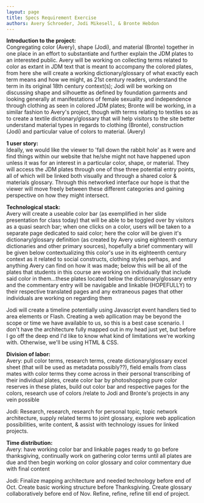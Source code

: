 ```yaml
---
layout: page
title: Specs Requirement Exercise
authors: Avery Schroeder, Jodi Mikesell, & Bronte Hebdon
---
```


**Introduction to the project:** <br>
Congregating color (Avery), shape (Jodi), and material (Bronte) together in one place in an effort to substantiate and further explain the JDM plates to an interested public. Avery will be working on collecting terms related to color as extant in JDM text that is meant to accompany the colored plates, from here she will create a working dictionary/glossary of what exactly each term means and how we might, as 21st century readers, understand the term in its original 18th century context(s); Jodi will be working on discussing shape and silhouette as defined by foundation garments and looking generally at manifestations of female sexuality and independence through clothing as seen in colored JDM plates; Bronte will be working, in a similar fashion to Avery's project, though with terms relating to textiles so as to create a textile dictionary/glossary that will help visitors to the site better understand material types in regards to clothing (Bronte), construction (Jodi) and particular value of colors to material. (Avery)

**1 user story:** <br>
Ideally, we would like the viewer to 'fall down the rabbit hole' as it were and find things within our website that he/she might not have happened upon unless it was for an interest in a particular color, shape, or material. They will access the JDM plates through one of thse three potential entry points, all of which will be linked both visually and through a shared color & materials glossary. Through this networked interface our hope is that the viewer will move freely between these different categories and gaining perspective on how they might intersect. 

**Technological stack:** <br>
Avery will create a useable color bar (as exemplified in her slide presentation for class today) that will be able to be toggled over by visitors as a quasi search bar; when one clicks on a color, users will be taken to a separate page dedicated to said color; here the color will be given it's dictionary/glossary definition (as created by Avery using eighteenth century dictionaries and other primary sources), hopefully a brief commentary will be given below contextualizing this color's use in its eighteenth century context as it related to social constructs, clothing styles perhaps, and anything Avery can find on how it was made; below this will be all of the plates that students in this course are working on individually that include said color in them...these plates located below the dictionary/glossary entry and the commentary entry will be navigable and linkable (HOPEFULLY) to their respective translated pages and any extraneous pages that other individuals are working on regarding them

Jodi will create a timeline potentially using Javascript event handlers tied to area elements or Flash. Creating a web apllication may be beyond the scope or time we have available to us, so this is a best case scenario. I don't have the architecture fully mapped out in my head just yet, but before I go off the deep end I'd like to know what kind of limitations we're working with. Otherwise, we'll be using HTML & CSS.

**Division of labor:** <br>
Avery: pull color terms, research terms, create dictionary/glossary excel sheet (that will be used as metadata possibly??), field emails from class mates with color terms they come across in their personal transcribing of their individual plates, create color bar by photoshopping pure color reserves in these plates, build out color bar and respective pages for the colors, research use of colors /relate to Jodi and Bronte's projects in any vein possible

Jodi: Research, research, research for personal topic, topic network architecture, supply related terms to joint glossary, explore web application possibilities, write content, & assist with technology issues for linked projects.

**Time distribution:** <br>
Avery: have working color bar and linkable pages ready to go before thanksgiving, continually work on gathering color terms until all plates are due and then begin working on color glossary and color commentary due with final content

Jodi: Finalize mapping architecture and needed technology before end of Oct. Create basic working structure before Thanksgiving. Create glossary collaboratively before end of Nov. Refine, refine, refine till end of project.




